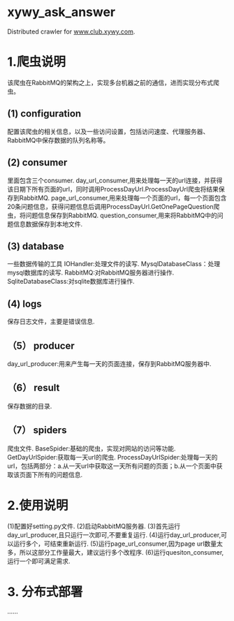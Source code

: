 # xywy_ask_answer
Distributed crawler for www.club.xywy.com.
# 1.爬虫说明
该爬虫在RabbitMQ的架构之上，实现多台机器之前的通信，进而实现分布式爬虫。
## (1) configuration
配置该爬虫的相关信息，以及一些访问设置，包括访问速度、代理服务器、RabbitMQ中保存数据的队列名称等。
## (2) consumer
里面包含三个consumer.
day_url_consumer,用来处理每一天的url连接，并获得该日期下所有页面的url，同时调用ProcessDayUrl.ProcessDayUrl爬虫将结果保存到RabbitMQ.
page_url_consumer,用来处理每一个页面的url，每一个页面包含20条问题信息，获得问题信息后调用ProcessDayUrl.GetOnePageQuestion爬虫，将问题信息保存到RabbitMQ.
question_consumer,用来将RabbitMQ中的问题信息数据保存到本地文件.
## (3) database
一些数据传输的工具
IOHandler:处理文件的读写.
MysqlDatabaseClass：处理mysql数据库的读写.
RabbitMQ:对RabbitMQ服务器进行操作.
SqliteDatabaseClass:对sqlite数据库进行操作.
## (4) logs
保存日志文件，主要是错误信息.
## （5） producer
day_url_producer:用来产生每一天的页面连接，保存到RabbitMQ服务器中.
## （6） result
保存数据的目录.
## （7） spiders
爬虫文件.
BaseSpider:基础的爬虫，实现对网站的访问等功能.
GetDayUrlSpider:获取每一天url的爬虫.
ProcessDayUrlSpider:处理每一天的url，包括两部分：a.从一天url中获取这一天所有问题的页面；b.从一个页面中获取该页面下所有的问题信息.

# 2.使用说明
(1)配置好setting.py文件.
(2)启动RabbitMQ服务器.
(3)首先运行day_url_producer,且只运行一次即可,不要重复运行.
(4)运行day_url_producer,可以运行多个，可结束重新运行.
(5)运行page_url_consumer,因为page url数量太多，所以这部分工作量最大，建议运行多个改程序.
(6)运行quesiton_consumer,运行一个即可满足需求.

# 3. 分布式部署
......
